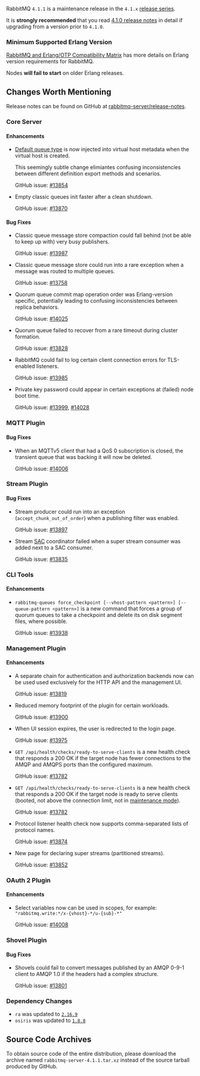 RabbitMQ `4.1.1` is a maintenance release in the `4.1.x` [release series](https://www.rabbitmq.com/release-information).

It is **strongly recommended** that you read [4.1.0 release notes](https://github.com/rabbitmq/rabbitmq-server/releases/tag/v4.1.0)
in detail if upgrading from a version prior to `4.1.0`.


### Minimum Supported Erlang Version

[RabbitMQ and Erlang/OTP Compatibility Matrix](https://www.rabbitmq.com/docs/which-erlang) has more details on Erlang version requirements for RabbitMQ.

Nodes **will fail to start** on older Erlang releases.


## Changes Worth Mentioning

Release notes can be found on GitHub at [rabbitmq-server/release-notes](https://github.com/rabbitmq/rabbitmq-server/tree/v4.1.x/release-notes).


### Core Server

#### Enhancements

 * [Default queue type](https://www.rabbitmq.com/docs/vhosts#default-queue-type) is now injected into virtual host metadata when the virtual host
   is created.

   This seemingly subtle change elimiantes confusing inconsistencies between different
   definition export methods and scenarios.

   GitHub issue: [#13854](https://github.com/rabbitmq/rabbitmq-server/pull/13854)

 * Empty classic queues init faster after a clean shutdown.

   GitHub issue: [#13870](https://github.com/rabbitmq/rabbitmq-server/pull/13870)


#### Bug Fixes

 * Classic queue message store compaction could fall behind (not be able to keep up with)
   very busy publishers.

   GitHub issue: [#13987](https://github.com/rabbitmq/rabbitmq-server/pull/13987)

 * Classic queue message store could run into a rare exception
   when a message was routed to multiple queues.

   GitHub issue: [#13758](https://github.com/rabbitmq/rabbitmq-server/issues/13758)

 * Quorum queue commit map operation order was Erlang-version specific,
   potentially leading to confusing inconsistencies between replica behaviors.

   GitHub issue: [#14025](https://github.com/rabbitmq/rabbitmq-server/pull/14025)

 * Quorum queue failed to recover from a rare timeout during cluster formation.

   GitHub issue: [#13828](https://github.com/rabbitmq/rabbitmq-server/issues/13828)

 * RabbitMQ could fail to log certain client connection errors for TLS-enabled
   listeners.

   GitHub issue: [#13985](https://github.com/rabbitmq/rabbitmq-server/pull/13985)

 * Private key password could appear in certain exceptions at (failed) node boot time.

   GitHub issue: [#13999](https://github.com/rabbitmq/rabbitmq-server/pull/13999), [#14028](https://github.com/rabbitmq/rabbitmq-server/pull/14028)


### MQTT Plugin

#### Bug Fixes

 * When an MQTTv5 client that had a QoS 0 subscription is closed, the
   transient queue that was backing it will now be deleted.

   GitHub issue: [#14006](https://github.com/rabbitmq/rabbitmq-server/pull/14006)


### Stream Plugin

#### Bug Fixes

 * Stream producer could run into an exception (`accept_chunk_out_of_order`) when a publishing filter
   was enabled.

   GitHub issue: [#13897](https://github.com/rabbitmq/rabbitmq-server/issues/13897)

 * Stream [SAC](https://www.rabbitmq.com/docs/streams#single-active-consumer) coordinator failed when a super stream consumer was added next to
   a SAC consumer.

   GitHub issue: [#13835](https://github.com/rabbitmq/rabbitmq-server/issues/13835)


### CLI Tools

#### Enhancements

 * `rabbitmq-queues force_checkpoint [--vhost-pattern <pattern>] [--queue-pattern <pattern>]`
   is a new command that forces a group of quorum queues to take a checkpoint and
   delete its on disk segment files, where possible.

   GitHub issue: [#13938](https://github.com/rabbitmq/rabbitmq-server/pull/13938)


### Management Plugin

#### Enhancements

 * A separate chain for authentication and authorization backends now can be used
   used exclusively for the HTTP API and the management UI.

   GitHub issue: [#13819](https://github.com/rabbitmq/rabbitmq-server/pull/13819)

 * Reduced memory footprint of the plugin for certain workloads.

   GitHub issue: [#13900](https://github.com/rabbitmq/rabbitmq-server/pull/13900)

 * When UI session expires, the user is redirected to the login page.

   GitHub issue: [#13975](https://github.com/rabbitmq/rabbitmq-server/pull/13975)

 * `GET /api/health/checks/ready-to-serve-clients` is a new health check
   that responds a 200 OK if the target node has fewer connections to the AMQP
   and AMQPS ports than the configured maximum.

   GitHub issue: [#13782](https://github.com/rabbitmq/rabbitmq-server/issues/13782)

 * `GET /api/health/checks/ready-to-serve-clients` is a new health check
   that responds a 200 OK if the target node is ready to serve clients
   (booted, not above the connection limit, not in [maintenance mode](https://www.rabbitmq.com/docs/upgrade#maintenance-mode)).

   GitHub issue: [#13782](https://github.com/rabbitmq/rabbitmq-server/issues/13782)

 * Protocol listener health check now supports comma-separated lists of
   protocol names.

   GitHub issue: [#13874](https://github.com/rabbitmq/rabbitmq-server/pull/13874)

 * New page for declaring super streams (partitioned streams).

   GitHub issue: [#13852](https://github.com/rabbitmq/rabbitmq-server/pull/13852)


### OAuth 2 Plugin

#### Enhancements

 * Select variables now can be used in scopes, for example: `"rabbitmq.write:*/x-{vhost}-*/u-{sub}-*"`

   GitHub issue: [#14008](https://github.com/rabbitmq/rabbitmq-server/pull/14008)


### Shovel Plugin

#### Bug Fixes

 * Shovels could fail to convert messages published by an AMQP 0-9-1
   client to AMQP 1.0 if the headers had a complex structure.

   GitHub issue: [#13801](https://github.com/rabbitmq/rabbitmq-server/pull/13801)


### Dependency Changes

 * `ra` was updated to [`2.16.9`](https://github.com/rabbitmq/ra/releases)
 * `osiris` was updated to [`1.8.8`](https://github.com/rabbitmq/osiris/releases)


## Source Code Archives

To obtain source code of the entire distribution, please download the archive named `rabbitmq-server-4.1.1.tar.xz`
instead of the source tarball produced by GitHub.
